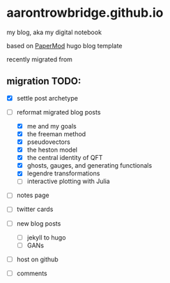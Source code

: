 # aarontrowbridge.github.io

my blog, aka my digital notebook

based on [PaperMod](https://github.com/adityatelange/hugo-PaperMod) hugo blog template

recently migrated from 

## migration TODO:

- [x] settle post archetype 
- [ ] reformat migrated blog posts
  - [x] me and my goals
  - [x] the freeman method
  - [x] pseudovectors
  - [x] the heston model
  - [x] the central identity of QFT
  - [x] ghosts, gauges, and generating functionals
  - [x] legendre transformations
  - [ ] interactive plotting with Julia 
- [ ] notes page  
- [ ] twitter cards
- [ ] new blog posts
  - [ ] jekyll to hugo
  - [ ] GANs
- [ ] host on github
- [ ] comments

